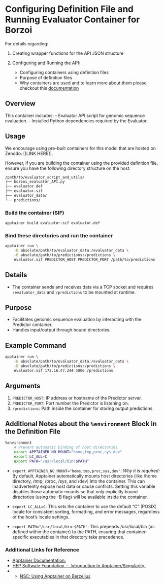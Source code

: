 # Configuring Definition File and Running Evaluator Container for Borzoi

For details regarding:

1. Creating wrapper functions for the API JSON structure
2. Configuring and Running the API:

    - Configuring containers using definition files
    - Purpose of definition files
    - Why containers are used and to learn more about them
please checkout this [documentation](https://github.com/de-Boer-Lab/Genomic-API-for-Model-Evaluation/tree/main/src/DREAM_RNN)

## Overview

This container includes:
    - Evaluator API script for genomic sequence evaluation.
    - Installed Python dependencies required by the Evaluator.

## Usage

We encourage using pre-built containers for this model that are hosted on Zenodo: [[LINK HERE]].

However, if you are building the container using the provided definition file, ensure you have the following directory structure on the host:

```bash
/path/to/evaluator_script_and_utils/
├── borzoi_evaluator_API.py
├── evaluator.def
├── evaluator.sif
├── evaluator_data/
└── predictions/
```

### Build the container (SIF)

```bash
apptainer build evaluator.sif evaluator.def
```

### Bind these directories and run the container

```bash
apptainer run \
    -B absolute/path/to/evaluator_data:/evaluator_data \
    -B absolute/path/to/predictions:/predictions \
    evaluator.sif PREDICTOR_HOST PREDICTOR_PORT /path/to/predictions
```

## Details

- The container sends and receives data via a TCP socket and requires `/evaluator_data` and `/predictions` to be mounted at runtime.

## Purpose

- Facilitates genomic sequence evaluation by interacting with the Predictor container.
- Handles input/output through bound directories.

## Example Command

```bash
apptainer run \
    -B absolute/path/to/evaluator_data:/evaluator_data \
    -B absolute/path/to/predictions:/predictions \
    evaluator.sif 172.16.47.244 5000 /predictions
```

## Arguments

1. `PREDICTOR_HOST`: IP address or hostname of the Predictor server.
2. `PREDICTOR_PORT`: Port number the Predictor is listening on.
3. `/predictions`: Path inside the container for storing output predictions.

## Additional Notes about the `%environment` Block in the Definition File

```bash
%environment
    # Prevent automatic binding of host directories
    export APPTAINER_NO_MOUNT="home,tmp,proc,sys,dev"
    export LC_ALL=C
    export PATH="/usr/local/bin:$PATH"
```

- `export APPTAINER_NO_MOUNT="home,tmp,proc,sys,dev"`:
*Why it is required:* By default, Apptainer automatically mounts host directories (like /home directory, /tmp, /proc, /sys, and /dev) into the container. This can inadvertently expose host data or cause conflicts. Setting this variable disables those automatic mounts so that only explicitly bound directories (using the -B flag) will be available inside the container.

- `export LC_ALL=C`:
This sets the container to use the default “C” (POSIX) locale for consistent sorting, formatting, and error messages, regardless of the host’s locale settings.

- `export PATH="/usr/local/bin:$PATH"`:
This prepends /usr/local/bin (as defined within the container) to the PATH, ensuring that container-specific executables in that directory take precedence.

### Additional Links for Reference

- [Apptainer Documentation:](https://apptainer.org/docs/user/latest/)
- [HEP Softwate Foundation -- Introduction to Apptainer/Singularity:](https://hsf-training.github.io/hsf-training-singularity-webpage/)
- - [NSC: Using Apptainer on Berzelius](https://www.nsc.liu.se/support/systems/berzelius-software/berzelius-apptainer/)
